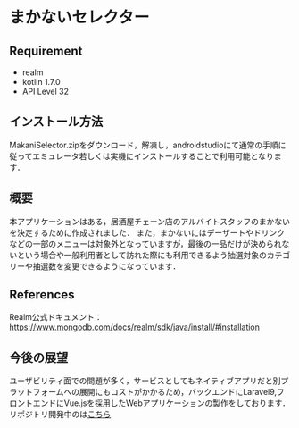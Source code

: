 # まかないセレクター
## Requirement
- realm
- kotlin 1.7.0
- API Level 32
## インストール方法
MakaniSelector.zipをダウンロード，解凍し，androidstudioにて通常の手順に従ってエミュレータ若しくは実機にインストールすることで利用可能となります．
## 概要
本アプリケーションはある，居酒屋チェーン店のアルバイトスタッフのまかないを決定するために作成されました． 
また，まかないにはデーザートやドリンクなどの一部のメニューは対象外となっていますが，最後の一品だけが決められないという場合や一般利用者として訪れた際にも利用できるよう抽選対象のカテゴリーや抽選数を変更できるようになっています．

## References
  Realm公式ドキュメント：https://www.mongodb.com/docs/realm/sdk/java/install/#installation

## 今後の展望
ユーザビリティ面での問題が多く，サービスとしてもネイティブアプリだと別プラットフォームへの展開にもコストがかかるため，バックエンドにLaravel9,フロントエンドにVue.jsを採用したWebアプリケーションの製作をしております．
リポジトリ開発中のは[こちら](https://github.com/TanakaSei/makanai_webapp)
